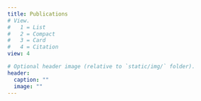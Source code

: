 ```yaml
---
title: Publications 
# View.
#   1 = List
#   2 = Compact
#   3 = Card
#   4 = Citation
view: 4

# Optional header image (relative to `static/img/` folder).
header:
  caption: ""
  image: ""
---
```


<p id="counter"></p>

<script>
$(window).on('load', function() {
    alert("ciao");
	var counter = document.getElementById("counter");
	var pubs = document.getElementsByClassName("pub-list-item");
	counter.textContent = pubs.length;
})
</script>